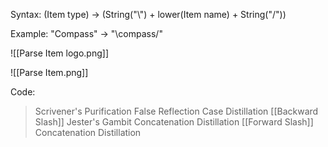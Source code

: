 Syntax:
(Item type) -> (String("\\") + lower(Item name) + String("/"))

Example:
"Compass" -> "\\compass/"

![[Parse Item logo.png]]



![[Parse Item.png]]

Code:
>Scrivener's Purification
False Reflection
Case Distillation
[[Backward Slash]]
Jester's Gambit
Concatenation Distillation
[[Forward Slash]]
Concatenation Distillation